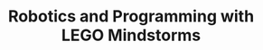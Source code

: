 ---
layout: course_detail
title: "Robotics and Programming with LEGO Mindstorms"
topIntroText: "This course is a hands-on experience that centers on constructing and programming EV3 robots using LEGO Mindstorms. In this course, participants will learn how to implement sensors and motors to make their robots perform specific tasks. Moreover, they will exercise their creativity by designing and building custom robots while learning to program them using the Mindstorms software. The course is ideal for individuals interested in exploring the fascinating world of robotics and programming."
bgImageUrl: "img/updated/L1/lego-bg.jpg"
aboutLevel: "L1 Block Coding"
aboutCategoryTitle: "Course Category"
aboutCategory: "Robotics | Programming"
aboutGradeLevelTitle: "Grade Level"
aboutGradeLevel: "K - 3"
aboutSkillLevelTitle: "Skill Level"
aboutSkillLevel: "Beginner - Intermediate"
aboutRatioTitle: "Student to Instructor Ratio"
aboutRatio: "4 : 1"
aboutText: "Learn how to program your own EV3 robot to complete various tasks and challenges. Students will learn the principles of programming and robotics engineering through hands-on experience with the latest technology and instructional resources."
priceschedule:
  monthlyPrice: ""
  classPrice: ""
  classPerMonth: ""
  scheduleDescription: "A general schedule description detailing available booking hours for the specific course will be placed here. This is currently filler text, please ignore."
promotion1: 
  enabled: "true"
  title: "Learn With Your Robot Friend"
  text: "Through a variety of engaging and stimulating activities, our students can develop a comprehensive understanding of programming concepts and techniques, all while having fun and exploring the fascinating world of robotics."
  imageUrl: "img/updated/L1/lego-bg.jpg"
promotion2: 
  enabled: "true"
  title: "From Legos To Real Robots"
  text: "Have you ever pondered the possibility of constructing a highly advanced and sophisticated robot akin to those marvels of engineering developed by Boston Dynamics? If so, then embarking on the journey of programming a LEGO Mindstorms robot can serve as a crucial stepping stone in your pursuit of a professional career in the field of robotics."
  imageUrl: "img/updated/L1/lego-1.jpg"
promotion3: 
  enabled: "true"
  title: "Think Like An Engineer"
  text: "Engaging in the process of learning Lego Mindstorms can serve as a highly effective means to pave the way towards achieving your desired goal of becoming an adept engineer. Through the comprehensive understanding and hands-on experience garnered from this educational pursuit, students can gain a strong foundation of engineering principles and develop practical skills that are essential for success in this field."
  imageUrl: "img/updated/L1/lego-2.jpg"
promotion4: 
  enabled: "false"
  title: "Learn By Doing"
  text: "When it comes to the acquisition of new knowledge and skills, few approaches are as effective as a hands-on, experiential learning method. By actively engaging with the material and putting theory into practice, our students are able to develop a deeper understanding of the subject matter and cultivate the practical competencies necessary for success and bringing their ideas into reality."
  imageUrl: "img/updated/empty.png"
promotion5: 
  enabled: "true"
  title: "Promote Yourself In Competitions"
  text: "The LEGO Robotics Challenge is held regularly around the world. Students find motivation to learn and compete with other students to create the best robot."
  imageUrl: "img/updated/L1/lego-4.jpg"
curriculum: 
  enabled: "false"
goals: 
- text: "Learn and explore the principles and techniques of robotics and robots."
- text: "Understand the algorithms involved in programming and controlling robots."
- text: "Spark students' interest in computer programming."
- text: "Develop problem-solving skills."
- text: "Build creative thinking and team-building skills."
- text: "Participate in the FIRST LEGO League and FIRST LEGO League Jr."
highlights: 
- text: "Making programming fun is our top priority when designing all our course content."
- text: "Gain real experiences relating to the industry and participate in research/development."
- text: "Get your question answered in class and participate in healthy competitions with your classmates."
- text: "Learn by doing is the key for all Computer Science studies. All the assignments and projects are design for the goals of the course."
- text: "We focus on pushing our students' imagination and creativity while they learn how to program."
- text: "Programming is just the first step. Building projects and attending science fairs/seminars will help students get into top unversities and jobs."
---